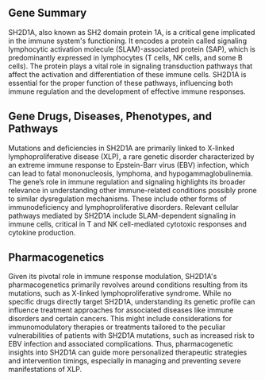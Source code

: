 ## Gene Summary
SH2D1A, also known as SH2 domain protein 1A, is a critical gene implicated in the immune system's functioning. It encodes a protein called signaling lymphocytic activation molecule (SLAM)-associated protein (SAP), which is predominantly expressed in lymphocytes (T cells, NK cells, and some B cells). The protein plays a vital role in signaling transduction pathways that affect the activation and differentiation of these immune cells. SH2D1A is essential for the proper function of these pathways, influencing both immune regulation and the development of effective immune responses.

## Gene Drugs, Diseases, Phenotypes, and Pathways
Mutations and deficiencies in SH2D1A are primarily linked to X-linked lymphoproliferative disease (XLP), a rare genetic disorder characterized by an extreme immune response to Epstein-Barr virus (EBV) infection, which can lead to fatal mononucleosis, lymphoma, and hypogammaglobulinemia. The gene’s role in immune regulation and signaling highlights its broader relevance in understanding other immune-related conditions possibly prone to similar dysregulation mechanisms. These include other forms of immunodeficiency and lymphoproliferative disorders. Relevant cellular pathways mediated by SH2D1A include SLAM-dependent signaling in immune cells, critical in T and NK cell-mediated cytotoxic responses and cytokine production.

## Pharmacogenetics
Given its pivotal role in immune response modulation, SH2D1A's pharmacogenetics primarily revolves around conditions resulting from its mutations, such as X-linked lymphoproliferative syndrome. While no specific drugs directly target SH2D1A, understanding its genetic profile can influence treatment approaches for associated diseases like immune disorders and certain cancers. This might include considerations for immunomodulatory therapies or treatments tailored to the peculiar vulnerabilities of patients with SH2D1A mutations, such as increased risk to EBV infection and associated complications. Thus, pharmacogenetic insights into SH2D1A can guide more personalized therapeutic strategies and intervention timings, especially in managing and preventing severe manifestations of XLP.